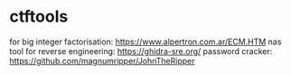 # ctftools

for big integer factorisation: https://www.alpertron.com.ar/ECM.HTM
nas tool for reverse engineering: https://ghidra-sre.org/
password cracker: https://github.com/magnumripper/JohnTheRipper
